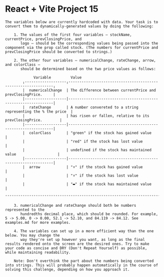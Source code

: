 # React + Vite Project 15



    The variables below are currently hardcoded with data. Your task is to convert them to dynamically-generated values by doing the following: 
    
        1. The values of the first four variables — stockName, currentPrice, prevClosingPrice, and 
           logo — should be the corresponding values being passed into the component via the prop called stock. (The numbers for currentPrice and prevClosingPrice should be converted to strings.)  
           
        2. The other four variables — numericalChange, rateChange, arrow, and colorClass — 
           should be determined based on the two price values as follows: 
           
                 Variable		  Value 				  
			╷-------------------╷---------------------------------------------------------------╷
		  	|  numericalChange  | The difference between currentPrice and prevClosingPrice.     |  
			|-------------------|---------------------------------------------------------------|
			|  rateChange       | A number convereted to a string representing the % the price  |
            |                   | has risen or fallen, relative to its prevClosingPrice.        |   
			|-------------------|---------------------------------------------------------------|
			|  colorClass       | "green" if the stock has gained value                         |
            |                   | "red" if the stock has lost value                             |
            |                   | undefined if the stock has maintained value                   |
			|-------------------|---------------------------------------------------------------|
			|  arrow            | "⬆" if the stock has gained value                            |
            |                   | "⬇" if the stock has lost value                              |
            |                   | "▬" if the stock has maintained value                         |	
			¯¯¯¯¯¯¯¯¯¯¯¯¯¯¯¯¯¯¯¯¯¯¯¯¯¯¯¯¯¯¯¯¯¯¯¯¯¯¯¯¯¯¯¯¯¯¯¯¯¯¯¯¯¯¯¯¯¯¯¯¯¯¯¯¯¯¯¯¯¯¯¯¯¯¯¯¯¯¯¯¯¯¯¯¯	

        3. numericalChange and rateChange should both be numbers represented to the 
           hundredths decimal place, which should be rounded. For example, 5 -> 5.00, 0 -> 0.00, 52.1 -> 52.10, and 84.119 -> 84.12. See examples.md for more examples.  
           
        4. The variables can set up in a more efficient way than the one below. You may change the 
           way they're set up however you want, as long as the final results rendered onto the screen are the desired ones. Try to make your code as concise and DRY (Don't Repeat Yourself) as possible, while maintaining readability.
           
        Note: Don't overthink the part about the numbers being converted into strings. This will probably happen automatically in the course of solving this challenge, depending on how you approach it. 
